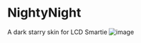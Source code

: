 # NightyNight
A dark starry skin for LCD Smartie
![image](https://github.com/user-attachments/assets/cb248e5a-5674-4985-a899-76ac72d91b67)
